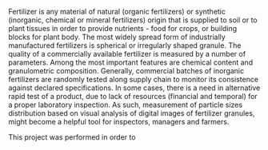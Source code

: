 Fertilizer is any material of natural (organic fertilizers) or synthetic (inorganic, chemical or mineral fertilizers) origin that is supplied to soil or to plant tissues 
in order to provide nutrients - food for crops, or building blocks for plant body. The most widely spread form of industrially manufactured fertilizers is spherical or 
irregularly shaped granule. The quality of a commercially available fertilizer is measured by a number of parameters. Among the most important features are chemical 
content and granulometric composition. Generally, commercial batches of inorganic fertilizers are randomly tested along supply chain to monitor its consistence against 
declared specifications. In some cases, there is a need in alternative rapid test of a product, due to lack of resources (financial and temporal) for a proper laboratory 
inspection. As such, measurement of particle sizes distribution based on visual analysis of digital images of fertilizer granules, might become a helpful tool for 
inspectors, managers and farmers.

This project was performed in order to 
